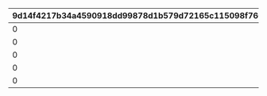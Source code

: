 |9d14f4217b34a4590918dd99878d1b579d72165c115098f766e8ed8aac903682|285ba4add5b271a2e5788acdef8a26a04eb4943b4a90a3b5078e86fe975893ed|1687ed900f2d72ad24aff59fe98e86746bb4d0c1a94e213847190020238fae97|de69ad3c29351f89f917d502b536d00e6b84ec2ba25b7c12ff8629f29034925d|8bda05e6f8c4bb5f364f00ca4212eb2b031ae8ce40ea0d4df9b5c0af009a788a|161acbe75bb857eb2da6b1eaca2a3af6abdaf285d9b6a003e9f9def45beef7b1|36077e1505db0877ca178595c153bd352076271a3b0a15a022861056044e5cee|df2a1ab19b4c1c9e6f4ad85760cab6a540c9d2ad77e605185d315cfe2197c637|49000c04a3deef66382a5c38659a5ad982b3d1cc7338c0628f6617470ad2674a|87b7a85d94d22fd1c8b44dd43afd62d999c20400eadfa9118f9e17d926b29677|d7c30734baca36ce2abf0bba585cc30a30ce6a5e321d271f30779d96a00f8def|
| --- | --- | --- | --- | --- | --- | --- | --- | --- | --- | --- |
|0|0|0|0|1|0|0|0|770900101|0|1|
|0|0|0|0|1|0|0|0|770900201|0|2|
|0|0|0|0|1|0|0|0|770900301|0|3|
|0|0|0|0|1|0|0|0|770900401|0|4|
|0|0|0|0|1|0|0|0|770900501|0|5|